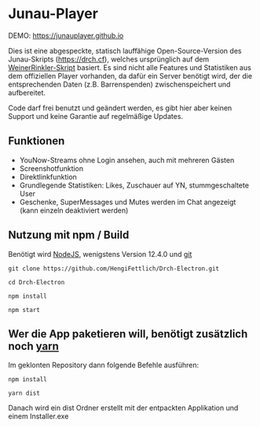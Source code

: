 # Junau-Player

DEMO: https://junauplayer.github.io

Dies ist eine abgespeckte, statisch lauffähige Open-Source-Version des Junau-Skripts (https://drch.cf), welches ursprünglich auf dem [WeinerRinkler-Skript](https://github.com/WeinerRinkler/WeinerRinkler.github.io) basiert.
Es sind nicht alle Features und Statistiken aus dem offiziellen Player vorhanden, da dafür ein Server benötigt wird, der die entsprechenden Daten (z.B. Barrenspenden) zwischenspeichert und aufbereitet.

Code darf frei benutzt und geändert werden, es gibt hier aber keinen Support und keine Garantie auf regelmäßige Updates. 



## Funktionen
- YouNow-Streams ohne Login ansehen, auch mit mehreren Gästen
- Screenshotfunktion
- Direktlinkfunktion
- Grundlegende Statistiken: Likes, Zuschauer auf YN, stummgeschaltete User
- Geschenke, SuperMessages und Mutes werden im Chat angezeigt (kann einzeln deaktiviert werden)

## Nutzung mit npm / Build
Benötigt wird [NodeJS](https://nodejs.org/en/), wenigstens Version 12.4.0 und [git](https://git-scm.com/downloads)  

```
git clone https://github.com/HengiFettlich/Drch-Electron.git

cd Drch-Electron

npm install

npm start
```

## Wer die App paketieren will, benötigt zusätzlich noch [yarn](https://yarnpkg.com/en/docs/install)  
Im geklonten Repository dann folgende Befehle ausführen:  
```
npm install

yarn dist
```

Danach wird ein dist Ordner erstellt mit der entpackten Applikation und einem Installer.exe
